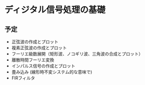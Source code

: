 # ディジタル信号処理の基礎
## 予定
- 正弦波の作成とプロット
- 複素正弦波の作成とプロット
- フーリエ級数展開（矩形波、ノコギリ波、三角波の合成とプロット）
- 離散時間フーリエ変換
- インパルス信号の作成とプロット
- 畳み込み (線形時不変システム的な意味で)
- FIRフィルタ
